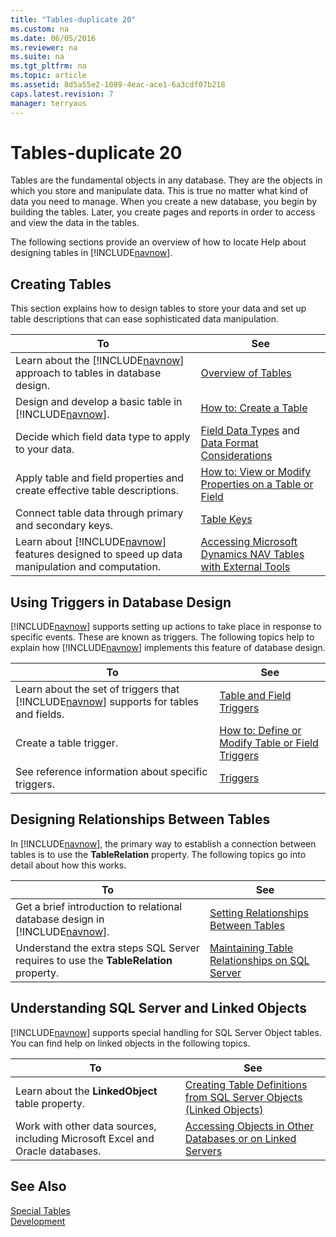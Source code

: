 ```yaml
---
title: "Tables-duplicate 20"
ms.custom: na
ms.date: 06/05/2016
ms.reviewer: na
ms.suite: na
ms.tgt_pltfrm: na
ms.topic: article
ms.assetid: 8d5a55e2-1089-4eac-ace1-6a3cdf07b218
caps.latest.revision: 7
manager: terryaus
---
```

# Tables-duplicate 20
Tables are the fundamental objects in any database. They are the objects in which you store and manipulate data. This is true no matter what kind of data you need to manage. When you create a new database, you begin by building the tables. Later, you create pages and reports in order to access and view the data in the tables.  
  
 The following sections provide an overview of how to locate Help about designing tables in [!INCLUDE[navnow](../dynamics-nav/includes/navnow_md.md)].  
  
## Creating Tables  
 This section explains how to design tables to store your data and set up table descriptions that can ease sophisticated data manipulation.  
  
|To|See|  
|--------|---------|  
|Learn about the [!INCLUDE[navnow](../dynamics-nav/includes/navnow_md.md)] approach to tables in database design.|[Overview of Tables](../dynamics-nav/Overview-of-Tables.md)|  
|Design and develop a basic table in [!INCLUDE[navnow](../dynamics-nav/includes/navnow_md.md)].|[How to: Create a Table](../Topic/How%20to:%20Create%20a%20Table.md)|  
|Decide which field data type to apply to your data.|[Field Data Types](../dynamics-nav/Field-Data-Types.md) and [Data Format Considerations](../dynamics-nav/Data-Format-Considerations.md)|  
|Apply table and field properties and create effective table descriptions.|[How to: View or Modify Properties on a Table or Field](../Topic/How%20to:%20View%20or%20Modify%20Properties%20on%20a%20Table%20or%20Field.md)|  
|Connect table data through primary and secondary keys.|[Table Keys](../dynamics-nav/Table-Keys.md)|  
|Learn about [!INCLUDE[navnow](../dynamics-nav/includes/navnow_md.md)] features designed to speed up data manipulation and computation.|[Accessing Microsoft Dynamics NAV Tables with External Tools](../dynamics-nav/Accessing-Microsoft-Dynamics-NAV-Tables-with-External-Tools.md)|  
  
## Using Triggers in Database Design  
 [!INCLUDE[navnow](../dynamics-nav/includes/navnow_md.md)] supports setting up actions to take place in response to specific events. These are known as triggers. The following topics help to explain how [!INCLUDE[navnow](../dynamics-nav/includes/navnow_md.md)] implements this feature of database design.  
  
|To|See|  
|--------|---------|  
|Learn about the set of triggers that [!INCLUDE[navnow](../dynamics-nav/includes/navnow_md.md)] supports for tables and fields.|[Table and Field Triggers](../dynamics-nav/Table-and-Field-Triggers.md)|  
|Create a table trigger.|[How to: Define or Modify Table or Field Triggers](../Topic/How%20to:%20Define%20or%20Modify%20Table%20or%20Field%20Triggers.md)|  
|See reference information about specific triggers.|[Triggers](../dynamics-nav/Triggers.md)|  
  
## Designing Relationships Between Tables  
 In [!INCLUDE[navnow](../dynamics-nav/includes/navnow_md.md)], the primary way to establish a connection between tables is to use the **TableRelation** property. The following topics go into detail about how this works.  
  
|To|See|  
|--------|---------|  
|Get a brief introduction to relational database design in [!INCLUDE[navnow](../dynamics-nav/includes/navnow_md.md)].|[Setting Relationships Between Tables](../dynamics-nav/Setting-Relationships-Between-Tables.md)|  
|Understand the extra steps SQL Server requires to use the **TableRelation** property.|[Maintaining Table Relationships on SQL Server](../dynamics-nav/Maintaining-Table-Relationships-on-SQL-Server.md)|  
  
## Understanding SQL Server and Linked Objects  
 [!INCLUDE[navnow](../dynamics-nav/includes/navnow_md.md)] supports special handling for SQL Server Object tables. You can find help on linked objects in the following topics.  
  
|To|See|  
|--------|---------|  
|Learn about the **LinkedObject** table property.|[Creating Table Definitions from SQL Server Objects \(Linked Objects\)](../dynamics-nav/Creating-Table-Definitions-from-SQL-Server-Objects--Linked-Objects-.md)|  
|Work with other data sources, including Microsoft Excel and Oracle databases.|[Accessing Objects in Other Databases or on Linked Servers](../dynamics-nav/Accessing-Objects-in-Other-Databases-or-on-Linked-Servers.md)|  
  
## See Also  
 [Special Tables](../dynamics-nav/Special-Tables.md)   
 [Development](../dynamics-nav/Development.md)